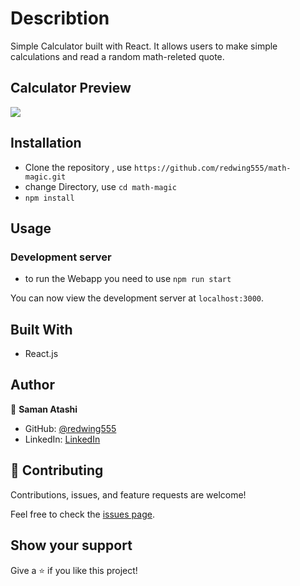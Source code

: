 # Describtion

Simple Calculator built with React. It allows users to make simple calculations and read a random math-releted quote.

## Calculator Preview
![](./calculator.png)

## Installation

- Clone the repository , use  `https://github.com/redwing555/math-magic.git` 
- change Directory, use `cd math-magic`
- `npm install`

## Usage

### Development server
- to run the Webapp you need to use `npm run start`

You can now view the development server at `localhost:3000`.


## Built With

- React.js


## Author

👤 **Saman Atashi**


- GitHub: [@redwing555](https://github.com/redwing555)
- LinkedIn: [LinkedIn](https://www.linkedin.com/in/houssam-hichami-a0aab7175/)

## 🤝 Contributing

Contributions, issues, and feature requests are welcome!

Feel free to check the [issues page](https://github.com/redwing555/math-magic/issues).

## Show your support

Give a ⭐️ if you like this project!

